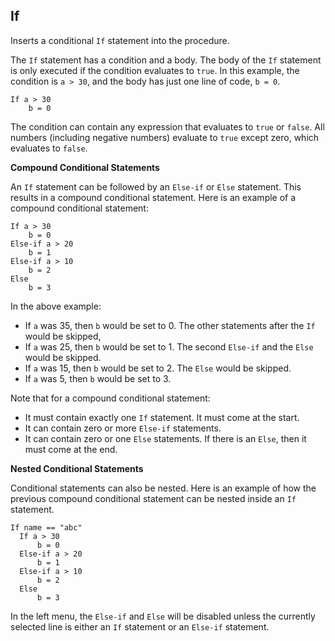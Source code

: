 ## If

Inserts a conditional `If` statement into the procedure.

The `If` statement has a condition and a body. The body of the `If` statement is only executed if the condition evaluates to `true`. In this example, the condition is `a > 30`, and the body has just one line of code, `b = 0`.

```
If a > 30 
    b = 0
```

The condition can contain any expression that evaluates to `true` or `false`. All numbers (including negative numbers) evaluate to `true` except zero, which evaluates to `false`. 

**Compound Conditional Statements**

An `If` statement can be followed by an `Else-if` or `Else` statement. This results in a compound conditional statement. Here is an example of a compound conditional statement:

```
If a > 30 
    b = 0
Else-if a > 20
    b = 1
Else-if a > 10 
    b = 2
Else
    b = 3
```

In the above example:
* If `a` was 35, then `b` would be set to 0. The other statements after the `If` would be skipped, 
* If `a` was 25, then `b` would be set to 1. The second `Else-if` and the `Else` would be skipped.
* If `a` was 15, then `b` would be set to 2. The  `Else` would be skipped.
* If `a` was 5, then `b` would be set to 3. 

Note that for a compound conditional statement:
* It must contain exactly one `If` statement. It must come at the start.
* It can contain zero or more `Else-if` statements.
* It can contain zero or one `Else` statements. If there is an `Else`, then it must come at the end.

**Nested Conditional Statements**

Conditional statements can also be nested. Here is an example of how the previous compound conditional statement can be nested inside an `If` statement.

```
If name == "abc"
  If a > 30 
      b = 0
  Else-if a > 20
      b = 1
  Else-if a > 10 
      b = 2
  Else
      b = 3
```

In the left menu, the `Else-if` and `Else` will be disabled unless the currently selected line is either an `If` statement or an `Else-if` statement.